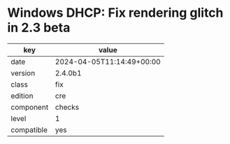 [//]: # (werk v2)
# Windows DHCP: Fix rendering glitch in 2.3 beta

key        | value
---------- | ---
date       | 2024-04-05T11:14:49+00:00
version    | 2.4.0b1
class      | fix
edition    | cre
component  | checks
level      | 1
compatible | yes


